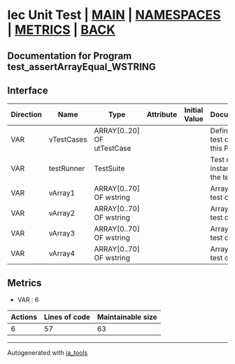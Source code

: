 # Iec Unit Test | [MAIN] | [NAMESPACES] | [METRICS] | [BACK]  

## Documentation for Program test_assertArrayEqual_WSTRING  

## Interface  

| Direction | Name | Type | Attribute | Initial Value | Documentation |
| --------- | ---- | ---- | --------- | ------------- | ------------- |
| VAR | vTestCases | ARRAY[0..20] OF utTestCase |  |  | Definition of all test cases for this POU |  
| VAR | testRunner | TestSuite |  |  | Test runner instance to run the tests |  
| VAR | vArray1 | ARRAY[0..70] OF wstring |  |  | Array data 1 of test case 1 |  
| VAR | vArray2 | ARRAY[0..70] OF wstring |  |  | Array data 2 of test case 1 |  
| VAR | vArray3 | ARRAY[0..70] OF wstring |  |  | Array data 3 of test case 2 |  
| VAR | vArray4 | ARRAY[0..70] OF wstring |  |  | Array data 4 of test case 2 |  


## Metrics  

- VAR : 6

| Actions | Lines of code | Maintainable size |
| ------- | ------------- | ----------------- |
| 6 | 57 | 63 |

---
Autogenerated with [ia_tools](https://github.com/tkucic/ia_tools)  

[MAIN]: ../../../../index.md
[NAMESPACES]: ../../nsList.md
[METRICS]: ../../../metrics.md
[BACK]: ../nsMain.md

